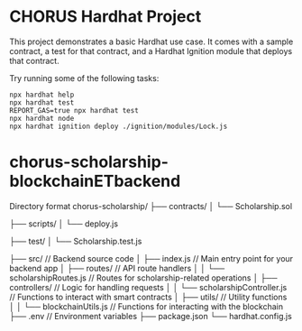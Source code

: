 # CHORUS Hardhat Project

This project demonstrates a basic Hardhat use case. It comes with a sample contract, a test for that contract, and a Hardhat Ignition module that deploys that contract.

Try running some of the following tasks:

```shell
npx hardhat help
npx hardhat test
REPORT_GAS=true npx hardhat test
npx hardhat node
npx hardhat ignition deploy ./ignition/modules/Lock.js
```
# chorus-scholarship-blockchainETbackend
Directory format
chorus-scholarship/
├── contracts/
│   └── Scholarship.sol

├── scripts/
│   └── deploy.js

├── test/
│   └── Scholarship.test.js

├── src/                 // Backend source code
│   ├── index.js         // Main entry point for your backend app
│   ├── routes/          // API route handlers
│   │   └── scholarshipRoutes.js // Routes for scholarship-related operations
│   ├── controllers/     // Logic for handling requests
│   │   └── scholarshipController.js // Functions to interact with smart contracts
│   ├── utils/           // Utility functions
│   │   └── blockchainUtils.js // Functions for interacting with the blockchain
├── .env                 // Environment variables
├── package.json
└── hardhat.config.js
